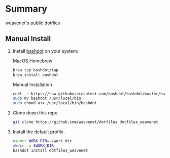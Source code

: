 # Summary

weavenet's public dotfiles

## Manual Install

1. Install [bashdot](https://github.com/bashdot/bashdot) on your system:

    MacOS Homebrew

    ```sh
    brew tap bashdot/tap
    brew install bashdot
    ```

    Manual Installation

    ```sh
    curl -s https://raw.githubusercontent.com/bashdot/bashdot/master/bashdot > bashdot
    sudo mv bashdot /usr/local/bin
    sudo chmod a+x /usr/local/bin/bashdot
    ```

1. Clone down this repo

    ```sh
    git clone https://github.com/weavenet/dotfiles dotfiles_weavenet
    ```

1. Install the default profile.

    ```sh
    export WORK_DIR=~/work_dir
    mkdir -p $WORK_DIR
    bashdot install dotfiles_weavenet
    ```

